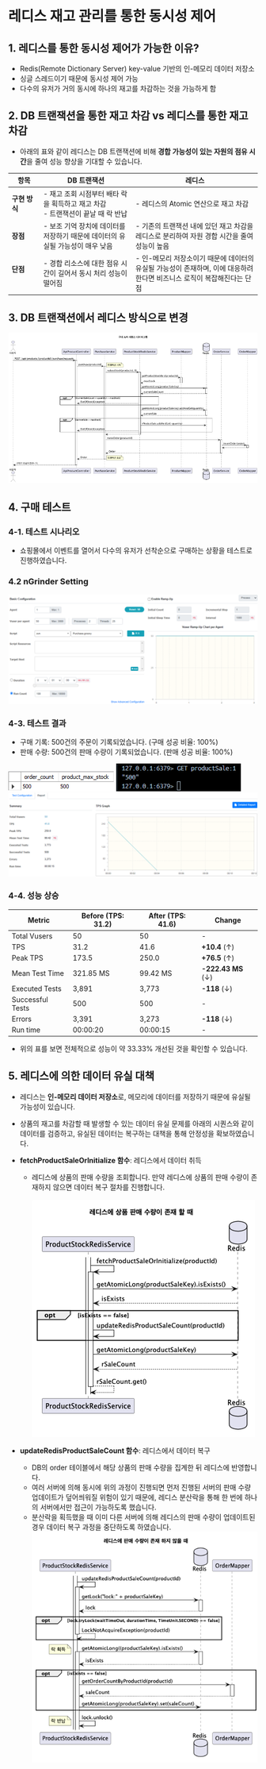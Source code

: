 # 레디스 재고 관리를 통한 동시성 제어

## 1. 레디스를 통한 동시성 제어가 가능한 이유?
  - Redis(Remote Dictionary Server) key-value 기반의 인-메모리 데이터 저장소
  - 싱글 스레드이기 때문에 동시성 제어 가능
  - 다수의 유저가 거의 동시에 하나의 재고를 차감하는 것을 가능하게 함

## 2. DB 트랜잭션을 통한 재고 차감 vs 레디스를 통한 재고 차감
 - 아래의 표와 같이 레디스는 DB 트랜잭션에 비해 **경합 가능성이 있는 자원의 점유 시간**을 줄여 성능 향상을 기대할 수 있습니다.

| 항목| DB 트랜잭션| 레디스                                              |
|-----------------------|------------------------------------------------------|------------------------------------------------------|
| **구현 방식**         | - 재고 조회 시점부터 배타 락을 획득하고 재고 차감<br> - 트랜잭션이 끝날 때 락 반납 | - 레디스의 Atomic 연산으로 재고 차감 |
| **장점**              | - 보조 기억 장치에 데이터를 저장하기 때문에 데이터의 유실될 가능성이 매우 낮음 | - 기존의 트랜잭션 내에 있던 재고 차감을 레디스로 분리하여 자원 경합 시간을 줄여 성능이 높음 |
| **단점**        &nbsp;&nbsp;&nbsp;&nbsp;&nbsp;&nbsp;&nbsp;&nbsp;&nbsp;&nbsp;&nbsp;       | - 경합 리소스에 대한 점유 시간이 길어서 동시 처리 성능이 떨어짐  &nbsp;&nbsp;&nbsp;&nbsp;&nbsp;&nbsp;&nbsp;&nbsp;&nbsp;&nbsp;&nbsp;&nbsp;&nbsp;&nbsp;   | - 인-메모리 저장소이기 때문에 데이터의 유실될 가능성이 존재하며, 이에 대응하려 한다면 비즈니스 로직이 복잡해진다는 단점  |

## 3. DB 트랜잭션에서 레디스 방식으로 변경
![OrderPlantUML-Update-Redis-Inventory-Control](../images/OrderPlantUML-Update-Redis-Inventory-Control.png)

## 4. 구매 테스트
### 4-1. 테스트 시나리오
  - 쇼핑몰에서 이벤트를 열어서 다수의 유저가 선착순으로 구매하는 상황을 테스트로 진행하였습니다.

### 4.2 nGrinder Setting
![nGrinder-PurchaseTest](../images/nGrinder-PurchaseTest.png)

### 4-3. 테스트 결과
  - 구매 기록: 500건의 주문이 기록되었습니다. (구매 성공 비율: 100%)
  - 판매 수량: 500건의 판매 수량이 기록되었습니다. (판매 성공 비율: 100%)

![nGrinder-PurchaseTest-Mysql-Orders-Count-And-Product-Stock-RedisLock](../images/nGrinder-PurchaseTest-Mysql-Orders-Count-And-Product-Stock-RedisLock.png)
![Redis-Product-Sale](../images/Redis-Product-Sale.png)
![nGrinder-PurchaseTest-RedisLock-Report](../images/nGrinder-PurchaseTest-RedisLock-Report.png)

### 4-4. 성능 상승
| Metric              | Before (TPS: 31.2) | After (TPS: 41.6) | Change             |
|---------------------|--------------------|--------------------|---------------------|
| Total Vusers        | 50                 | 50                 | -                   |
| TPS                 | 31.2               | 41.6               | **+10.4** (↑)       |
| Peak TPS            | 173.5              | 250.0              | **+76.5** (↑)       |
| Mean Test Time      | 321.85 MS          | 99.42 MS           | **-222.43 MS** (↓)  |
| Executed Tests      | 3,891              | 3,773              | **-118** (↓)        |
| Successful Tests    | 500                | 500                | -                   |
| Errors              | 3,391              | 3,273              | **-118** (↓)        |
| Run time            | 00:00:20           | 00:00:15           | -                   |

- 위의 표를 보면 전체적으로 성능이 약 33.33% 개선된 것을 확인할 수 있습니다.
    
## 5. 레디스에 의한 데이터 유실 대책 
  - 레디스는 **인-메모리 데이터 저장소**로, 메모리에 데이터를 저장하기 때문에 유실될 가능성이 있습니다.
  - 상품의 재고를 차감할 때 발생할 수 있는 데이터 유실 문제를 아래의 시퀀스와 같이 데이터를 검증하고, 유실된 데이터는 복구하는 대책을 통해 안정성을 확보하였습니다.

  - **fetchProductSaleOrInitialize 함수**: 레디스에서 데이터 취득
    - 레디스에 상품의 판매 수량을 조회합니다. 만약 레디스에 상품의 판매 수량이 존재하지 않으면 데이터 복구 절차를 진행합니다.<br>   
      ![OrderPlantUML-Update-fetchProductSaleOrInitialize](../images/OrderPlantUML-Update-fetchProductSaleOrInitialize.png)

  - **updateRedisProductSaleCount 함수**: 레디스에서 데이터 복구
    - DB의 order 테이블에서 해당 상품의 판매 수량을 집계한 뒤 레디스에 반영합니다.
    - 여러 서버에 의해 동시에 위의 과정이 진행되면 먼저 진행된 서버의 판매 수량 업데이트가 덮어씌워질 위험이 있기 때문에, 레디스 분산락을 통해 한 번에 하나의 서버에서만 접근이 가능하도록 했습니다.
    - 분산락을 획득했을 때 이미 다른 서버에 의해 레디스의 판매 수량이 업데이트된 경우 데이터 복구 과정을 중단하도록 하였습니다.<br>
      ![OrderPlantUML-Update-updateRedisProductSaleCount](../images/OrderPlantUML-Update-updateRedisProductSaleCount.png)
